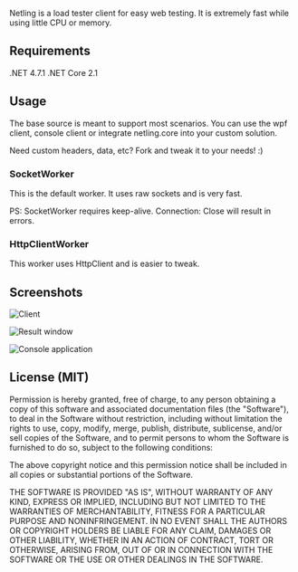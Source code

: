 Netling is a load tester client for easy web testing. It is extremely fast while using little CPU or memory.

## Requirements
.NET 4.7.1
.NET Core 2.1

## Usage

The base source is meant to support most scenarios. You can use the wpf client, console client or integrate netling.core into your custom solution.

Need custom headers, data, etc? Fork and tweak it to your needs! :)

### SocketWorker
This is the default worker. It uses raw sockets and is very fast.

PS: SocketWorker requires keep-alive. Connection: Close will result in errors.

### HttpClientWorker
This worker uses HttpClient and is easier to tweak.

## Screenshots

![Client](http://i.imgur.com/uNwaVTu.png)

![Result window](http://i.imgur.com/hpTbHsq.png)

![Console application](http://i.imgur.com/8gbPkxK.png)

## License (MIT)

Permission is hereby granted, free of charge, to any person obtaining a copy
of this software and associated documentation files (the "Software"), to deal
in the Software without restriction, including without limitation the rights
to use, copy, modify, merge, publish, distribute, sublicense, and/or sell
copies of the Software, and to permit persons to whom the Software is
furnished to do so, subject to the following conditions:

The above copyright notice and this permission notice shall be included in
all copies or substantial portions of the Software.

THE SOFTWARE IS PROVIDED "AS IS", WITHOUT WARRANTY OF ANY KIND, EXPRESS OR
IMPLIED, INCLUDING BUT NOT LIMITED TO THE WARRANTIES OF MERCHANTABILITY,
FITNESS FOR A PARTICULAR PURPOSE AND NONINFRINGEMENT. IN NO EVENT SHALL THE
AUTHORS OR COPYRIGHT HOLDERS BE LIABLE FOR ANY CLAIM, DAMAGES OR OTHER
LIABILITY, WHETHER IN AN ACTION OF CONTRACT, TORT OR OTHERWISE, ARISING FROM,
OUT OF OR IN CONNECTION WITH THE SOFTWARE OR THE USE OR OTHER DEALINGS IN
THE SOFTWARE.
